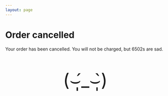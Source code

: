 ```yaml
---
layout: page
---
```

# Order cancelled

Your order has been cancelled. You will not be charged, but 6502s are sad.

<p style="font-size:4em; text-align:center">(⌣̩̩́_⌣̩̩̀)</p>
